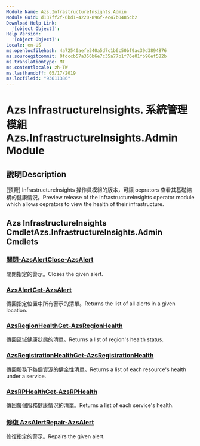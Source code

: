 ```yaml
---
Module Name: Azs.InfrastructureInsights.Admin
Module Guid: d137ff2f-6bd1-4220-896f-ec47b0485cb2
Download Help Link:
  '[object Object]': 
Help Version:
  '[object Object]': 
Locale: en-US
ms.openlocfilehash: 4a72540aefe340a5d7c1b6c50bf9ac39d3894876
ms.sourcegitcommit: 0fdccb57a356b6e7c35a77b1f76e01fb96ef582b
ms.translationtype: MT
ms.contentlocale: zh-TW
ms.lasthandoff: 05/17/2019
ms.locfileid: "93611386"
---
```

# <span data-ttu-id="d3d32-101">Azs InfrastructureInsights. 系統管理模組</span><span class="sxs-lookup"><span data-stu-id="d3d32-101">Azs.InfrastructureInsights.Admin Module</span></span>
## <span data-ttu-id="d3d32-102">說明</span><span class="sxs-lookup"><span data-stu-id="d3d32-102">Description</span></span>
<span data-ttu-id="d3d32-103">[預覽] InfrastructureInsights 操作員模組的版本，可讓 oeprators 查看其基礎結構的健康情況。</span><span class="sxs-lookup"><span data-stu-id="d3d32-103">Preview release of the InfrastructureInsights operator module which allows oeprators to view the health of their infrastructure.</span></span>

## <span data-ttu-id="d3d32-104">Azs InfrastructureInsights Cmdlet</span><span class="sxs-lookup"><span data-stu-id="d3d32-104">Azs.InfrastructureInsights.Admin Cmdlets</span></span>
### [<span data-ttu-id="d3d32-105">關閉-AzsAlert</span><span class="sxs-lookup"><span data-stu-id="d3d32-105">Close-AzsAlert</span></span>](Close-AzsAlert.md)
<span data-ttu-id="d3d32-106">關閉指定的警示。</span><span class="sxs-lookup"><span data-stu-id="d3d32-106">Closes the given alert.</span></span>

### [<span data-ttu-id="d3d32-107">AzsAlert</span><span class="sxs-lookup"><span data-stu-id="d3d32-107">Get-AzsAlert</span></span>](Get-AzsAlert.md)
<span data-ttu-id="d3d32-108">傳回指定位置中所有警示的清單。</span><span class="sxs-lookup"><span data-stu-id="d3d32-108">Returns the list of all alerts in a given location.</span></span>

### [<span data-ttu-id="d3d32-109">AzsRegionHealth</span><span class="sxs-lookup"><span data-stu-id="d3d32-109">Get-AzsRegionHealth</span></span>](Get-AzsRegionHealth.md)
<span data-ttu-id="d3d32-110">傳回區域健康狀態的清單。</span><span class="sxs-lookup"><span data-stu-id="d3d32-110">Returns a list of region's health status.</span></span>

### [<span data-ttu-id="d3d32-111">AzsRegistrationHealth</span><span class="sxs-lookup"><span data-stu-id="d3d32-111">Get-AzsRegistrationHealth</span></span>](Get-AzsRegistrationHealth.md)
<span data-ttu-id="d3d32-112">傳回服務下每個資源的健全性清單。</span><span class="sxs-lookup"><span data-stu-id="d3d32-112">Returns a list of each resource's health under a service.</span></span>

### [<span data-ttu-id="d3d32-113">AzsRPHealth</span><span class="sxs-lookup"><span data-stu-id="d3d32-113">Get-AzsRPHealth</span></span>](Get-AzsRPHealth.md)
<span data-ttu-id="d3d32-114">傳回每個服務健康情況的清單。</span><span class="sxs-lookup"><span data-stu-id="d3d32-114">Returns a list of each service's health.</span></span>

### [<span data-ttu-id="d3d32-115">修復 AzsAlert</span><span class="sxs-lookup"><span data-stu-id="d3d32-115">Repair-AzsAlert</span></span>](Repair-AzsAlert.md)
<span data-ttu-id="d3d32-116">修復指定的警示。</span><span class="sxs-lookup"><span data-stu-id="d3d32-116">Repairs the given alert.</span></span>

